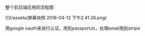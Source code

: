 整个前后端应用的流程图

![](/assets/屏幕快照 2018-04-12 下午2.41.26.png)

用google oauth来进行认证，用到passportJs，处理email用到stripe











